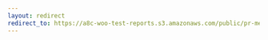 ```yaml
---
layout: redirect
redirect_to: https://a8c-woo-test-reports.s3.amazonaws.com/public/pr-merge/37489/e2e/index.html
---
```

